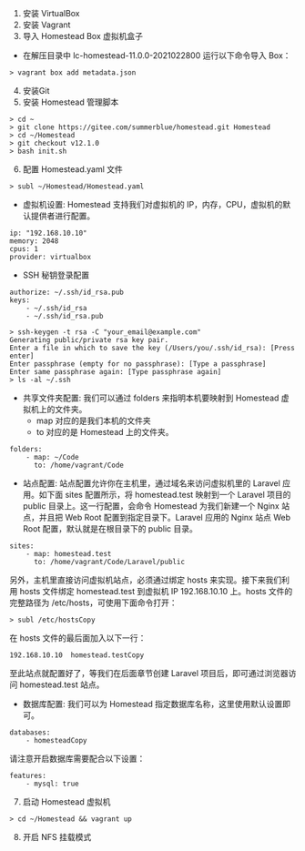 1. 安装 VirtualBox 
2. 安装 Vagrant 
3. 导入 Homestead Box 虚拟机盒子 
- 在解压目录中 lc-homestead-11.0.0-2021022800 运行以下命令导入 Box：
```
> vagrant box add metadata.json
```
4. 安装Git 
5. 安装 Homestead 管理脚本
```
> cd ~
> git clone https://gitee.com/summerblue/homestead.git Homestead
> cd ~/Homestead
> git checkout v12.1.0
> bash init.sh
```
6. 配置 Homestead.yaml 文件
```
> subl ~/Homestead/Homestead.yaml
```
- 虚拟机设置:
Homestead 支持我们对虚拟机的 IP，内存，CPU，虚拟机的默认提供者进行配置。
```
ip: "192.168.10.10"
memory: 2048
cpus: 1
provider: virtualbox
```
- SSH 秘钥登录配置
```
authorize: ~/.ssh/id_rsa.pub
keys:
    - ~/.ssh/id_rsa
    - ~/.ssh/id_rsa.pub
```
```
> ssh-keygen -t rsa -C "your_email@example.com"
Generating public/private rsa key pair.
Enter a file in which to save the key (/Users/you/.ssh/id_rsa): [Press enter]
Enter passphrase (empty for no passphrase): [Type a passphrase]
Enter same passphrase again: [Type passphrase again]
> ls -al ~/.ssh
```
- 共享文件夹配置:
我们可以通过 folders 来指明本机要映射到 Homestead 虚拟机上的文件夹。
    - map 对应的是我们本机的文件夹
    - to 对应的是 Homestead 上的文件夹。
```
folders:
    - map: ~/Code
      to: /home/vagrant/Code
```
- 站点配置:
站点配置允许你在主机里，通过域名来访问虚拟机里的 Laravel 应用。如下面 sites 配置所示，将 homestead.test 映射到一个 Laravel 项目的 public 目录上。这一行配置，会命令 Homestead 为我们新建一个 Nginx 站点，并且把 Web Root 配置到指定目录下。Laravel 应用的 Nginx 站点 Web Root 配置，默认就是在根目录下的 public 目录。
```
sites:
    - map: homestead.test
      to: /home/vagrant/Code/Laravel/public
```
另外，主机里直接访问虚拟机站点，必须通过绑定 hosts 来实现。接下来我们利用  hosts 文件绑定 homestead.test 到虚拟机 IP 192.168.10.10  上。hosts 文件的完整路径为 /etc/hosts，可使用下面命令打开：
```
> subl /etc/hostsCopy
```
在 hosts 文件的最后面加入以下一行：
```
192.168.10.10  homestead.testCopy
```
至此站点就配置好了，等我们在后面章节创建 Laravel 项目后，即可通过浏览器访问 homestead.test 站点。
- 数据库配置:
我们可以为 Homestead 指定数据库名称，这里使用默认设置即可。
```
databases:
    - homesteadCopy
```
请注意开启数据库需要配合以下设置：
```
features:
    - mysql: true
```
7. 启动 Homestead 虚拟机
```
> cd ~/Homestead && vagrant up
```
8. 开启 NFS 挂载模式